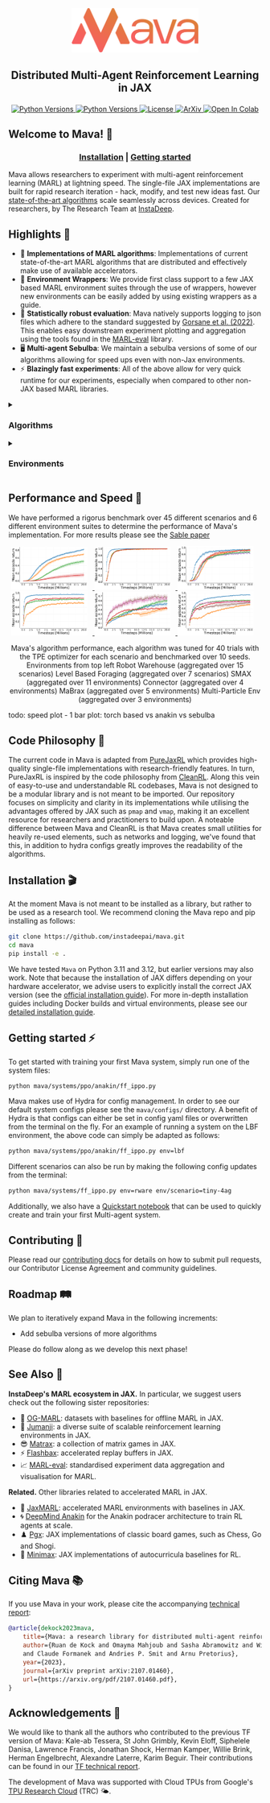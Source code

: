 <p align="center">
    <a href="docs/images/mava_logos/mava_full_logo.png">
        <img src="docs/images/mava_logos/mava_full_logo.png" alt="Mava logo" width="50%"/>
    </a>
</p>

<h2 align="center">
    <p>Distributed Multi-Agent Reinforcement Learning in JAX</p>
</h2>

<div align="center">
<a href="https://www.python.org/doc/versions/">
      <img src="https://img.shields.io/badge/python-3.12-blue" alt="Python Versions">
</a>
<a href="https://www.python.org/doc/versions/">
      <img src="https://img.shields.io/badge/python-3.11-blue" alt="Python Versions">
</a>
<a  href="https://github.com/instadeepai/Mava/blob/main/LICENSE">
    <img src="https://img.shields.io/badge/License-Apache%202.0-orange.svg" alt="License" />
</a>
<a href="https://arxiv.org/pdf/2107.01460.pdf">
    <img src="https://img.shields.io/badge/PrePrint-ArXiv-red" alt="ArXiv">
</a>
<a href="https://colab.research.google.com/github/instadeepai/Mava/blob/develop/examples/Quickstart.ipynb" target="_parent"><img src="https://colab.research.google.com/assets/colab-badge.svg" alt="Open In Colab"/></a>
</div>

## Welcome to Mava! 🦁

<div align="center">
<h3>

[**Installation**](#installation-) | [**Getting started**](#getting-started-)

</div>

Mava allows researchers to experiment with multi-agent reinforcement learning (MARL) at lightning speed. The single-file JAX implementations are built for rapid research iteration - hack, modify, and test new ideas fast. Our [state-of-the-art algorithms][sable] scale seamlessly across devices. Created for researchers, by The Research Team at [InstaDeep](https://www.instadeep.com).

## Highlights 🦜

- 🥑 **Implementations of MARL algorithms**: Implementations of current state-of-the-art MARL algorithms that are distributed and effectively make use of available accelerators.
- 🍬 **Environment Wrappers**: We provide first class support to a few JAX based MARL environment suites through the use of wrappers, however new environments can be easily added by using existing wrappers as a guide.
- 🧪 **Statistically robust evaluation**: Mava natively supports logging to json files which adhere to the standard suggested by [Gorsane et al. (2022)][toward_standard_eval]. This enables easy downstream experiment plotting and aggregation using the tools found in the [MARL-eval][marl_eval] library.
- 🖥️ **Multi-agent Sebulba**: We maintain a sebulba versions of some of our algorithms allowing for speed ups even with non-Jax environments.
- ⚡ **Blazingly fast experiments**: All of the above allow for very quick runtime for our experiments, especially when compared to other non-JAX based MARL libraries.

<details>
    <summary><h3>Algorithms</h3></summary>

| Algorithm  | Variants       | Continuous | Discrete | Anakin | Sebulba |
|------------|----------------|------------|----------|--------|---------|
| PPO        | [`ff_ippo.py`](https://github.com/instadeepai/Mava/blob/develop/mava/systems/ppo/anakin/ff_ippo.py)   | ✅         | ✅       | ✅     | ✅      |
|            | [`ff_mappo.py`](https://github.com/instadeepai/Mava/blob/develop/mava/systems/ppo/anakin/ff_mappo.py)  | ✅         | ✅       | ✅     |         |
|            | [`rec_ippo.py`](https://github.com/instadeepai/Mava/blob/develop/mava/systems/ppo/anakin/rec_ippo.py)  | ✅         | ✅       | ✅     |         |
|            | [`rec_mappo.py`](https://github.com/instadeepai/Mava/blob/develop/mava/systems/ppo/anakin/rec_mappo.py) | ✅         | ✅       | ✅     |         |
| Q Learning | [`rec_iql.py`](https://github.com/instadeepai/Mava/blob/develop/mava/systems/q_learning/anakin/rec_iql.py)   |            | ✅       | ✅     |         |
|            | [`rec_qmix.py`](https://github.com/instadeepai/Mava/blob/develop/mava/systems/q_learning/anakin/rec_qmix.py)  |            | ✅       | ✅     |         |
| SAC        | [`ff_isac.py`](https://github.com/instadeepai/Mava/blob/develop/mava/systems/sac/anakin/ff_isac.py)   | ✅         |          | ✅     |         |
|            | [`ff_masac.py`](https://github.com/instadeepai/Mava/blob/develop/mava/systems/sac/anakin/ff_masac.py)  | ✅         |          | ✅     |         |
|            | [`ff_hasac.py`](https://github.com/instadeepai/Mava/blob/develop/mava/systems/sac/anakin/ff_hasac.py)  | ✅         |          | ✅     |         |
| MAT        | [`mat.py`]()       | ✅         | ✅       | ✅     |         |
| Sable      | [`ff_sable.py`]()  | ✅         | ✅       | ✅     |         |
|            | [`rec_sable.py`]() | ✅         | ✅       | ✅     |         |
</details>
<details>
    <summary><h3>Environments</h3></summary>
        These are the environments which Mava supports _out of the box_, to add your own environments use the existing wrappers as an example. The framework indicates compatible agorithms, where Anakin algorithms work with JAX environments and Sebulba algorithms work with Numpy environments.

| Environment                     | Action space        | JAX | Numpy |
|---------------------------------|---------------------|-----|-------|
| Robot Warehouse                 | Discrete            | ✅   | ✅     |
| Level Based Foraging            | Discrete            | ✅   | ✅     |
| StarCraft Multi-Agent Challenge | Discrete            | ✅   | ✅     |
| MaBrax                          | Continuous          | ✅   |       |
| Matrax                          | Discrete            | ✅   |       |
| Multi-Particle-Envs             | Discrete/Continuous | ✅   |       |
</details>

## Performance and Speed 🚀
We have performed a rigorus benchmark over 45 different scenarios and 6 different environment suites to determine the performance of Mava's implementation. For more results please see the [Sable paper][sable]

<p align="center">
    <a href="docs/images/benchmark_results/rware.png">
        <img src="docs/images/benchmark_results/rware.png" alt="Mava performance across 15 Robot Warehouse environments" width="30%" style="display:inline-block; margin-right: 10px;"/>
    </a>
    <a href="docs/images/benchmark_results/lbf.png">
        <img src="docs/images/benchmark_results/lbf.png" alt="Mava performance across 7 Level Based Foraging environments" width="30%" style="display:inline-block; margin-right: 10px;"/>
    </a>
    <a href="docs/images/benchmark_results/smax.png">
        <img src="docs/images/benchmark_results/smax.png" alt="Mava performance across 11 Smax environments" width="30%" style="display:inline-block; margin-right: 10px;"/>
    </a>
    <a href="docs/images/benchmark_results/connector.png">
        <img src="docs/images/benchmark_results/connector.png" alt="Mava performance across 4 Conneector environments" width="30%" style="display:inline-block; margin-right: 10px;"/>
    </a>
    <a href="docs/images/benchmark_results/mabrax.png">
        <img src="docs/images/benchmark_results/mabrax.png" alt="Mava performance across 5 MaBrax environments" width="30%" style="display:inline-block; margin-right: 10px;"/>
    </a>
    <a href="docs/images/benchmark_results/mpe.png">
        <img src="docs/images/benchmark_results/mpe.png" alt="Mava performance across 3 Multi-Particle environments" width="30%" style="display:inline-block; margin-right: 10px;"/>
    </a>
    <br>
    <div style="text-align:center; margin-top: 10px;"> Mava's algorithm performance, each algorithm was tuned for 40 trials with the TPE optimizer for each scenario and benchmarked over 10 seeds. Environments from top left Robot Warehouse (aggregated over 15 scenarios) Level Based Foraging (aggregated over 7 scenarios) SMAX (aggregated over 11 environments) Connector (aggregated over 4 environments) MaBrax (aggregated over 5 environments) Multi-Particle Env (aggregated over 3 environments)</div>
</p>

todo: speed plot - 1 bar plot: torch based vs anakin vs sebulba

## Code Philosophy 🧘

The current code in Mava is adapted from [PureJaxRL][purejaxrl] which provides high-quality single-file implementations with research-friendly features. In turn, PureJaxRL is inspired by the code philosophy from [CleanRL][cleanrl]. Along this vein of easy-to-use and understandable RL codebases, Mava is not designed to be a modular library and is not meant to be imported. Our repository focuses on simplicity and clarity in its implementations while utilising the advantages offered by JAX such as `pmap` and `vmap`, making it an excellent resource for researchers and practitioners to build upon. A noteable difference between Mava and CleanRL is that Mava creates small utilities for heavily re-used elements, such as networks and logging, we've found that this, in addition to hydra configs greatly improves the readability of the algorithms.

## Installation 🎬

At the moment Mava is not meant to be installed as a library, but rather to be used as a research tool. We recommend cloning the Mava repo and pip installing as follows:

```bash
git clone https://github.com/instadeepai/mava.git
cd mava
pip install -e .
```

We have tested `Mava` on Python 3.11 and 3.12, but earlier versions may also work. Note that because the installation of JAX differs depending on your hardware accelerator,
we advise users to explicitly install the correct JAX version (see the [official installation guide](https://github.com/google/jax#installation)). For more in-depth installation guides including Docker builds and virtual environments, please see our [detailed installation guide](docs/DETAILED_INSTALL.md).

## Getting started ⚡

To get started with training your first Mava system, simply run one of the system files:

```bash
python mava/systems/ppo/anakin/ff_ippo.py
```

Mava makes use of Hydra for config management. In order to see our default system configs please see the `mava/configs/` directory. A benefit of Hydra is that configs can either be set in config yaml files or overwritten from the terminal on the fly. For an example of running a system on the LBF environment, the above code can simply be adapted as follows:

```bash
python mava/systems/ppo/anakin/ff_ippo.py env=lbf
```

Different scenarios can also be run by making the following config updates from the terminal:

```bash
python mava/systems/ff_ippo.py env=rware env/scenario=tiny-4ag
```

Additionally, we also have a [Quickstart notebook][quickstart] that can be used to quickly create and train your first Multi-agent system.

## Contributing 🤝

Please read our [contributing docs](docs/CONTRIBUTING.md) for details on how to submit pull requests, our Contributor License Agreement and community guidelines.

## Roadmap 🛤️

We plan to iteratively expand Mava in the following increments:

- Add sebulba versions of more algorithms

Please do follow along as we develop this next phase!

## See Also 🔎

**InstaDeep's MARL ecosystem in JAX.** In particular, we suggest users check out the following sister repositories:

- 🔌 [OG-MARL](https://github.com/instadeepai/og-marl): datasets with baselines for offline MARL in JAX.
- 🌴 [Jumanji](https://github.com/instadeepai/jumanji): a diverse suite of scalable reinforcement learning environments in JAX.
- 😎 [Matrax](https://github.com/instadeepai/matrax): a collection of matrix games in JAX.
- ⚡ [Flashbax](https://github.com/instadeepai/flashbax): accelerated replay buffers in JAX.
- 📈 [MARL-eval][marl_eval]: standardised experiment data aggregation and visualisation for MARL.

**Related.** Other libraries related to accelerated MARL in JAX.

- 🦊 [JaxMARL](https://github.com/flairox/jaxmarl): accelerated MARL environments with baselines in JAX.
- 🌀 [DeepMind Anakin][anakin_paper] for the Anakin podracer architecture to train RL agents at scale.
- ♟️ [Pgx](https://github.com/sotetsuk/pgx): JAX implementations of classic board games, such as Chess, Go and Shogi.
- 🔼 [Minimax](https://github.com/facebookresearch/minimax/): JAX implementations of autocurricula baselines for RL.

## Citing Mava 📚

If you use Mava in your work, please cite the accompanying
[technical report][Paper]:

```bibtex
@article{dekock2023mava,
    title={Mava: a research library for distributed multi-agent reinforcement learning in JAX},
    author={Ruan de Kock and Omayma Mahjoub and Sasha Abramowitz and Wiem Khlifi and Callum Rhys Tilbury
    and Claude Formanek and Andries P. Smit and Arnu Pretorius},
    year={2023},
    journal={arXiv preprint arXiv:2107.01460},
    url={https://arxiv.org/pdf/2107.01460.pdf},
}
```

## Acknowledgements 🙏

We would like to thank all the authors who contributed to the previous TF version of Mava: Kale-ab Tessera, St John Grimbly, Kevin Eloff, Siphelele Danisa, Lawrence Francis, Jonathan Shock, Herman Kamper, Willie Brink, Herman Engelbrecht, Alexandre Laterre, Karim Beguir. Their contributions can be found in our [TF technical report](https://arxiv.org/pdf/2107.01460v1.pdf).

The development of Mava was supported with Cloud TPUs from Google's [TPU Research Cloud](https://sites.research.google/trc/about/) (TRC) 🌤.

[Paper]: https://arxiv.org/pdf/2107.01460.pdf
[quickstart]: https://github.com/instadeepai/Mava/blob/develop/examples/Quickstart.ipynb
[jumanji]: https://github.com/instadeepai/jumanji
[cleanrl]: https://github.com/vwxyzjn/cleanrl
[purejaxrl]: https://github.com/luchris429/purejaxrl
[jumanji_rware]: https://instadeepai.github.io/jumanji/environments/robot_warehouse/
[jumanji_lbf]: https://github.com/sash-a/jumanji/tree/feat/lbf-truncate
[epymarl]: https://github.com/uoe-agents/epymarl
[anakin_paper]: https://arxiv.org/abs/2104.06272
[rware]: https://github.com/semitable/robotic-warehouse
[jaxmarl]: https://github.com/flairox/jaxmarl
[toward_standard_eval]: https://arxiv.org/pdf/2209.10485.pdf
[marl_eval]: https://github.com/instadeepai/marl-eval
[smax]: https://github.com/FLAIROx/JaxMARL/tree/main/jaxmarl/environments/smax
[sable]: https://arxiv.org/pdf/2410.01706
